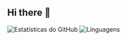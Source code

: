 ## Hi there 👋

![Estatísticas do GitHub](http://github-profile-summary-cards.vercel.app/api/cards/profile-details?username=Th4V1kz&theme=zenburn)
![Linguagens](http://github-profile-summary-cards.vercel.app/api/cards/most-commit-language?username={username}&theme=Th4V1kz&exclude=zenburn)
